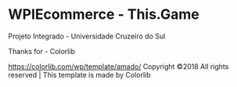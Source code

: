 # WPIEcommerce - This.Game
Projeto Integrado - Universidade Cruzeiro do Sul

Thanks for - Colorlib

https://colorlib.com/wp/template/amado/
Copyright ©2018 All rights reserved | This template is made by Colorlib
